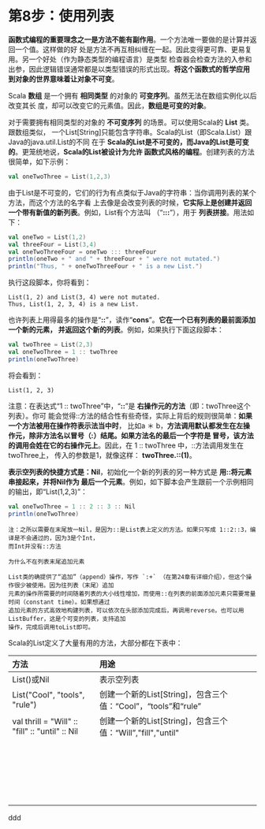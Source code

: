 第8步：使用列表
================================================================================
**函数式编程的重要理念之一是方法不能有副作用**。一个方法唯一要做的是计算并返回一个值。这样做的好
处是方法不再互相纠缠在一起。因此变得更可靠、更易复用。另一个好处（作为静态类型的编程语言）是类型
检查器会检查方法的入参和出参，因此逻辑错误通常都是以类型错误的形式出现。**将这个函数式的哲学应用
到对象的世界意味着让对象不可变**。

Scala **数组** 是一个拥有 **相同类型** 的对象的 **可变序列**。虽然无法在数组实例化以后改变其长
度，却可以改变它的元素值。因此，**数组是可变的对象**。

对于需要拥有相同类型的对象的 **不可变序列** 的场景。可以使用Scala的 **List** 类。跟数组类似，
一个List[String]只能包含字符串。Scala的List（即Scala.List）跟Java的java.util.List的不同
在于 **Scala的List是不可变的，而Java的List是可变的**。更笼统地说，**Scala的List被设计为允许
函数式风格的编程**。创建列表的方法很简单，如下示例：
```scala
val oneTwoThree = List(1,2,3)
```
由于List是不可变的，它们的行为有点类似于Java的字符串：当你调用列表的某个方法，而这个方法的名字看
上去像是会改变列表的时候，**它实际上是创建并返回一个带有新值的新列表**。例如，List有个方法叫
（“**:::**”），用于 **列表拼接**。用法如下：
```scala
val oneTwo = List(1,2)
val threeFour = List(3,4)
val oneTwoThreeFour = oneTwo ::: threeFour
println(oneTwo + " and " + threeFour + " were not mutated.")
println("Thus, " + oneTwoThreeFour + " is a new List.")
```
执行这段脚本，你将看到：
```
List(1, 2) and List(3, 4) were not mutated.
Thus, List(1, 2, 3, 4) is a new List.
```
也许列表上用得最多的操作是“**::**”，读作“**cons**”。**它在一个已有列表的最前面添加一个新的元素，
并返回这个新的列表**。例如，如果执行下面这段脚本：
```scala
val twoThree = List(2,3)
val oneTwoThree = 1 :: twoThree
println(oneTwoThree)
```
将会看到：
```
List(1, 2, 3)
```
注意：在表达式“1 :: twoThree”中，“**::**”是 **右操作元的方法**（即：twoThree这个列表）。你可
能会觉得::方法的结合性有些奇怪，实际上背后的规则很简单：**如果一个方法被用在操作符表示法当中时**，
比如a ＊ b，**方法调用默认都发生在左操作元，除非方法名以冒号（:）结尾。如果方法名的最后一个字符是
冒号，该方法的调用会姓在它的右操作元上**。因此，在 1 :: twoThree 中，::方法调用发生在twoThree上，
传入的参数是1，就像这样： **twoThree.::(1)**。

**表示空列表的快捷方式是：Nil**，初始化一个新的列表的另一种方式是 **用::将元素串接起来，并将Nil作为
最后一个元素**。例如，如下脚本会产生跟前一个示例相同的输出，即“List(1,2,3)”：
```scala
val oneTwoThree = 1 :: 2 :: 3 :: Nil
println(oneTwoThree)
```
```
注：之所以需要在末尾放一Nil，是因为::是List表上定义的方法。如果只写成 1::2::3，编译是不会通过的，因为3是个Int，
而Int并没有::方法
```
```
为什么不在列表末尾追加元素

List类的确提供了“追加”（append）操作，写作 `:+` （在第24章有详细介绍），但这个操作很少被使用。因为往列表（末尾）追加
元素的操作所需要的时间随着列表的大小线性增加，而使用::在列表的前面添加元素只需要常量时间（constant time）。如果想通过
追加元素的方式高效地构建列表，可以依次在头部添加完成后，再调用reverse。也可以用ListBuffer，这是个可变的列表，支持追加
操作，完成后调用toList即可。
```
Scala的List定义了大量有用的方法，大部分都在下表中：

| 方法 | 用途 |
| :------------- | :------------- |
| List()或Nil | 表示空列表 |
| List("Cool", "tools", "rule") | 创建一个新的List[String]，包含三个值：“Cool”，“tools”和“rule” |
| val thrill = "Will" :: "fill" :: "until" :: Nil | 创建一个新的List[String]，包含三个值：“Will”,"fill","until" |
|  |  |
|  |  |
|  |  |
|  |  |
|  |  |
|  |  |
|  |  |
|  |  |
|  |  |
|  |  |
|  |  |
|  |  |
|  |  |
|  |  |
|  |  |
|  |  |
|  |  |
|  |  |
|  |  |
|  |  |
|  |  |
|  |  |















































ddd
